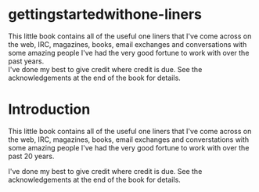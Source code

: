 gettingstartedwithone-liners
============================

This little book contains all of the useful one liners that I've come across on the web,
IRC, magazines, books, email exchanges and conversations with some amazing people
I've had the very good fortune to work with over the past years.  
I've done my best to give credit where credit is due. See the acknowledgements
at the end of the book for details.


# Introduction

This little book contains all of the useful one liners that I've come across on
the web, IRC, magazines, books, email exchanges and converstations with some
amazing people I've had the very good fortune to work with over the past 20 years.

I've done my best to give credit where credit is due. See the acknowledgements
at the end of the book for details.
